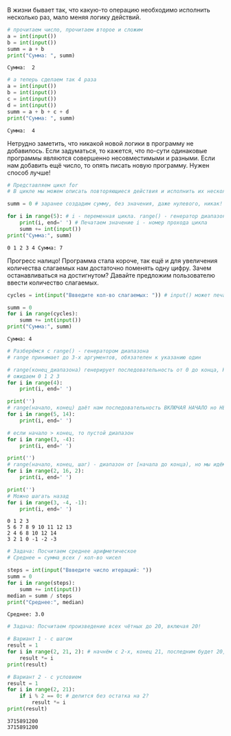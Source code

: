 В жизни бывает так, что какую-то операцию необходимо исполнить несколько раз, мало меняя логику действий.


```python
# прочитаем число, прочитаем второе и сложим
a = int(input())
b = int(input())
summ = a + b
print("Сумма: ", summ)
```

    Сумма:  2
    


```python
# а теперь сделаем так 4 раза
a = int(input())
b = int(input())
c = int(input())
d = int(input())
summ = a + b + c + d
print("Сумма: ", summ)
```

    Сумма:  4
    

Нетрудно заметить, что никакой новой логики в программу не добавилось. Если задуматься, то кажется, что по-сути одинаковые программы являются совершенно несовместимыми и разными. 
Если нам добавить ещё число, то опять писать новую программу. Нужен способ лучше!


```python
# Представляем цикл for
# В цикле мы можем описать повторяющиеся действия и исполнить их несколько раз 

summ = 0 # заранее создадим сумму, без значения, даже нулевого, никак!  

for i in range(5): # i - переменная цикла. range() - генератор диапазона. Сейчас от 0 до 4 (итого 5 значений)
    print(i, end=' ') # Печатаем значение i - номер прохода цикла
    summ += int(input())
print("Сумма:", summ) 

```

    0 1 2 3 4 Сумма: 7
    

Прогресс налицо! Программа стала короче, так ещё и для увеличения количества слагаемых нам достаточно поменять одну цифру. 
Зачем останавливаться на достигнутом? Давайте предложим пользователю ввести количество слагаемых.


```python
cycles = int(input("Ввведите кол-во слагаемых: ")) # input() может печатать приглашательное сообщение

summ = 0
for i in range(cycles):
    summ += int(input())
print("Сумма:", summ) 
```

    Сумма: 4
    


```python
# Разберёмся с range() - генератором диапазона
# range принимает до 3-x аргументов, обязателен к указанию один

# range(конец_диапазона) генерирует последовательность от 0 до конца, НЕ ВКЛЮЧАЯ КОНЕЦ
# ожидаем 0 1 2 3
for i in range(4):
    print(i, end=' ')

print('')
# range(начало, конец) даёт нам последовательность ВКЛЮЧАЯ НАЧАЛО но НЕ ВКЛЮЧАЯ КОНЕЦ с шагом 1
for i in range(5, 14):
    print(i, end=' ')

# если начало > конец, то пустой диапазон
for i in range(3, -4):
    print(i, end=' ')

print('')
# range(начало, конец, шаг) - диапазон от [начала до конца), но мы идём с шагом
for i in range(2, 16, 2):
    print(i, end=' ')

print('')
# Можно шагать назад
for i in range(3, -4, -1):
    print(i, end=' ')

```

    0 1 2 3 
    5 6 7 8 9 10 11 12 13 
    2 4 6 8 10 12 14 
    3 2 1 0 -1 -2 -3 


```python
# Задача: Посчитаем среднее арифметическое 
# Среднее = сумма_всех / кол-во чисел

steps = int(input("Ввведите число итераций: "))
summ = 0
for i in range(steps):
    summ += int(input())
median = summ / steps
print("Среднее:", median) 
```

    Среднее: 3.0
    


```python
# Задача: Посчитаем произведение всех чётных до 20, включая 20!

# Вариант 1 - с шагом
result = 1
for i in range(2, 21, 2): # начнём с 2-х, конец 21, последним будет 20, шагаем по 2
    result *= i
print(result)

# Вариант 2 - с условием
result = 1
for i in range(2, 21):
    if i % 2 == 0: # делится без остатка на 2?
        result *= i
print(result)
```

    3715891200
    3715891200
    


```python

```
